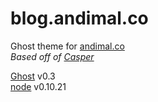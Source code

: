 # blog.andimal.co

Ghost theme for [andimal.co](http://blog.andimal.co)  
*Based off of [Casper](https://github.com/TryGhost/Casper)*

[Ghost](https://github.com/TryGhost/Ghost) v0.3  
[node](https://github.com/joyent/node) v0.10.21
